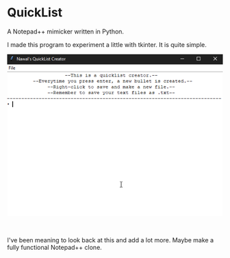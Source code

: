 # QuickList
A Notepad++ mimicker written in Python.

I made this program to experiment a little with tkinter. It is quite simple.

<p align="center">
  <img src="demo/quicklistDemo.gif">
</p>
  
<p align="center">
  <img />
</p>

I've been meaning to look back at this and add a lot more. Maybe make a fully functional Notepad++ clone.
